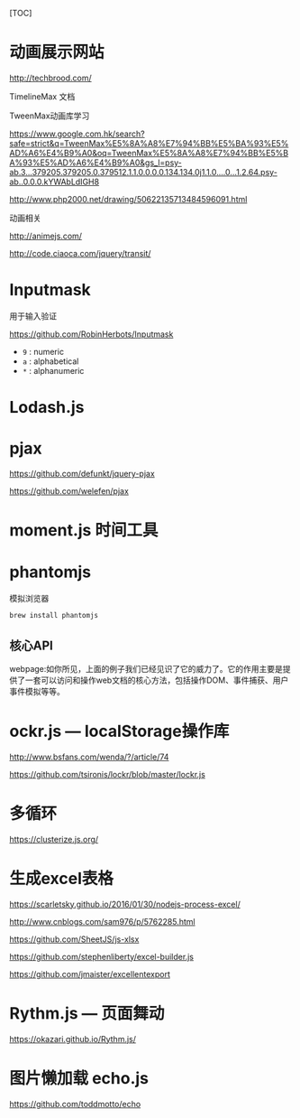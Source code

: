 [TOC]



# 动画展示网站

http://techbrood.com/





TimelineMax 文档



TweenMax动画库学习

https://www.google.com.hk/search?safe=strict&q=TweenMax%E5%8A%A8%E7%94%BB%E5%BA%93%E5%AD%A6%E4%B9%A0&oq=TweenMax%E5%8A%A8%E7%94%BB%E5%BA%93%E5%AD%A6%E4%B9%A0&gs_l=psy-ab.3...379205.379205.0.379512.1.1.0.0.0.0.134.134.0j1.1.0....0...1.2.64.psy-ab..0.0.0.kYWAbLdIGH8



http://www.php2000.net/drawing/50622135713484596091.html



动画相关

http://animejs.com/

http://code.ciaoca.com/jquery/transit/





# Inputmask

用于输入验证

https://github.com/RobinHerbots/Inputmask

- `9` : numeric
- `a` : alphabetical
- `*` : alphanumeric




# Lodash.js





# pjax

https://github.com/defunkt/jquery-pjax

https://github.com/welefen/pjax





# moment.js  时间工具





# phantomjs

模拟浏览器

`brew install phantomjs`

## 核心API

webpage:如你所见，上面的例子我们已经见识了它的威力了。它的作用主要是提供了一套可以访问和操作web文档的核心方法，包括操作DOM、事件捕获、用户事件模拟等等。





# ockr.js  — localStorage操作库

http://www.bsfans.com/wenda/?/article/74

https://github.com/tsironis/lockr/blob/master/lockr.js



# 多循环

https://clusterize.js.org/



# 生成excel表格

https://scarletsky.github.io/2016/01/30/nodejs-process-excel/

http://www.cnblogs.com/sam976/p/5762285.html

https://github.com/SheetJS/js-xlsx

https://github.com/stephenliberty/excel-builder.js





https://github.com/jmaister/excellentexport



# Rythm.js — 页面舞动

https://okazari.github.io/Rythm.js/





# 图片懒加载 echo.js



https://github.com/toddmotto/echo 